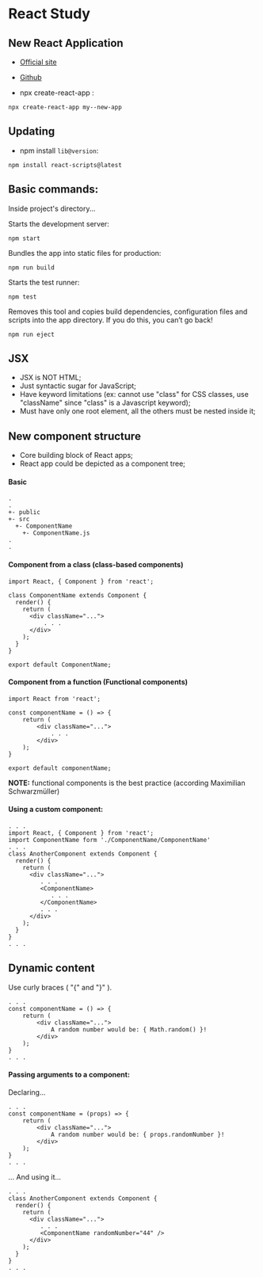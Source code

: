 # React Study

## New React Application

+ [Official site](https://facebook.github.io/create-react-app/ "Create React App")
+ [Github](https://github.com/facebook/create-react-app "facebook/create-react-app")


+ npx create-react-app <name of application>:
```
npx create-react-app my--new-app
```

## Updating

+ npm install `lib@version`:
```
npm install react-scripts@latest
```

## Basic commands:

Inside project's directory...


Starts the development server:
```
npm start
```

Bundles the app into static files for production:
```
npm run build
```

Starts the test runner:
```
npm test
```
    
Removes this tool and copies build dependencies, configuration files and scripts into the app directory. If you do this, 
you can’t go back!

```
npm run eject
```

## JSX

+ JSX is NOT HTML;
+ Just syntactic sugar for JavaScript;
+ Have keyword limitations (ex: cannot use "class" for CSS classes, use "className" since
  "class" is a Javascript keyword);
+ Must have only one root element, all the others must be nested inside it; 

## New component structure

+ Core building block of React apps;
+ React app could be depicted as a component tree;

#### Basic
```
.
.
+- public
+- src
  +- ComponentName
    +- ComponentName.js
.
.  
```

#### Component from a class (class-based components)
```
import React, { Component } from 'react';

class ComponentName extends Component {
  render() {
    return (
      <div className="...">
          . . .
      </div>
    );
  }
}

export default ComponentName;

```

#### Component from a function (Functional components)
```
import React from 'react';

const componentName = () => {
    return (
        <div className="...">
            . . .
        </div>
    );
}

export default componentName;

```
**NOTE:** functional components is the best practice (according Maximilian Schwarzmüller)

#### Using a custom component:
```
. . .
import React, { Component } from 'react';
import ComponentName form './ComponentName/ComponentName'
. . .
class AnotherComponent extends Component {
  render() {
    return (
      <div className="...">
         . . .
         <ComponentName>
            . . .
         </ComponentName>            
         . . .
      </div>
    );
  }
}
. . .

```

## Dynamic content

Use curly braces ( "{" and "}" ).
```
. . .
const componentName = () => {
    return (
        <div className="...">
            A random number would be: { Math.random() }!
        </div>
    );
}
. . .
```

#### Passing arguments to a component:

Declaring...
```
. . .
const componentName = (props) => {
    return (
        <div className="...">
            A random number would be: { props.randomNumber }!
        </div>
    );
}
. . .
```
... And using it...
```
. . .
class AnotherComponent extends Component {
  render() {
    return (
      <div className="...">
         . . .
         <ComponentName randomNumber="44" />
      </div>
    );
  }
}
. . .

```
